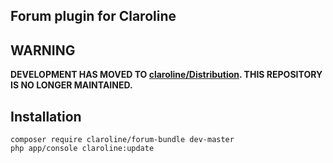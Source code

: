 Forum plugin for Claroline
--------------------------

WARNING
-------

**DEVELOPMENT HAS MOVED TO [claroline/Distribution](http://github.com/claroline/Distribution). THIS REPOSITORY IS NO LONGER MAINTAINED.**

Installation
------------

```
composer require claroline/forum-bundle dev-master
php app/console claroline:update
```
